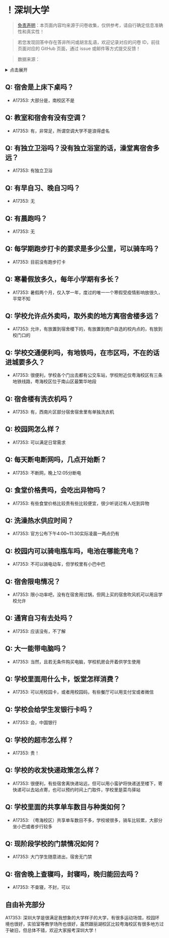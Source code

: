 # ！深圳大学

> [免责声明](https://colleges.chat/#_3)：本页面内容均来源于问卷收集，仅供参考，请自行确定信息准确性和真实性！

> 若您发现回答中存在答非所问或胡言乱语，欢迎记录对应的问卷 ID，前往页面对应的 GitHub 页面，通过 issue 或邮件等方式提交反馈！

> 数据来源：

<details><summary>点击展开</summary>
<ul>
<li>A17353: 匿名 (2023 年 06 月)</li>
</ul>
</details>

## Q: 宿舍是上床下桌吗？

- A17353: 大部分是，南校区不是

## Q: 教室和宿舍有没有空调？

- A17353: 有，非常足，所谓空调大学不是浪得虚名

## Q: 有独立卫浴吗？没有独立浴室的话，澡堂离宿舍多远？

- A17353: 有独立卫浴

## Q: 有早自习、晚自习吗？

- A17353: 无

## Q: 有晨跑吗？

- A17353: 无

## Q: 每学期跑步打卡的要求是多少公里，可以骑车吗？

- A17353: 目前没有跑步打卡

## Q: 寒暑假放多久，每年小学期有多长？

- A17353: 暑假两个月，仅入学一年，度过的唯一一个寒假受疫情影响放很久，平常不知

## Q: 学校允许点外卖吗，取外卖的地方离宿舍楼多远？

- A17353: 允许，有放置到宿舍楼下的，有放置到商户自选的校内点的，有放到校门口的

## Q: 学校交通便利吗，有地铁吗，在市区吗，不在的话进城要多久？

- A17353: 很便利，学校各个门出去都有公交车站，学校附近仅粤海校区有三条地铁线路，粤海校区位于南山区最繁华地段

## Q: 宿舍楼有洗衣机吗？

- A17353: 有，西南片区部分宿舍宿舍里有单独洗衣机

## Q: 校园网怎么样？

- A17353: 可以满足日常需求

## Q: 每天断电断网吗，几点开始断？

- A17353: 不断网，晚上12:05分断电

## Q: 食堂价格贵吗，会吃出异物吗？

- A17353: 有些食堂价格比较贵有些比较便宜，很少听说过有人吃到异物

## Q: 洗澡热水供应时间？

- A17353: 官方公布下午4:00\~11:30实际凌晨一两点仍有

## Q: 校园内可以骑电瓶车吗，电池在哪能充电？

- A17353: 不可以骑电动车，但学校里有小巴中巴

## Q: 宿舍限电情况？

- A17353: 限小功率吧，没有在宿舍用过锅，但网上买的宿舍吹风机可以用且学校允许

## Q: 通宵自习有去处吗？

- A17353: 应该没有，不了解

## Q: 大一能带电脑吗？

- A17353: 当然，且若无条件购买电脑，学校机房会开着供学生使用

## Q: 学校里面用什么卡，饭堂怎样消费？

- A17353: 可以用校园卡，或者用校园码，有些餐厅可以用支付宝或者微信

## Q: 学校会给学生发银行卡吗？

- A17353: 会，中国银行

## Q: 学校的超市怎么样？

- A17353: 贵！

## Q: 学校的收发快递政策怎么样？

- A17353: 很便利，有些宿舍离快递站远，但可以用小蛮驴将快递送至楼下，寄快递可以去站点寄，也可以预约时间上门取件，学校里是菜鸟驿站

## Q: 学校里面的共享单车数目与种类如何？

- A17353: （粤海校区）共享单车数目不多，学校坡很多，骑车比较累，大部分坐小巴或者步行较多

## Q: 现阶段学校的门禁情况如何？

- A17353: 大门学生随意进出，宿舍无门禁

## Q: 宿舍晚上查寝吗，封寝吗，晚归能回去吗？

- A17353: 不查寝，不封，可以

## 自由补充部分

A17353: 深圳大学是很满足我想象的大学样子的大学，有很多运动场馆，校园环境也很好，实验室等教学场所也很好，虽然跟丽湖校区比较粤海校区有很多地方过于破旧，但总体不错，欢迎大家报考深圳大学！